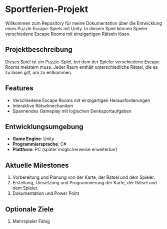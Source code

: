 # Sportferien-Projekt

Willkommen zum Repository für meine Dokumentation über die Entwicklung eines Puzzle Escape-Spiels mit Unity. In diesem Spiel können Spieler verschiedene Escape Rooms mit einzigartigen Rätseln lösen.

## Projektbeschreibung
Dieses Spiel ist ein Puzzle-Spiel, bei dem der Spieler verschiedene Escape Rooms meistern muss. Jeder Raum enthält unterschiedliche Rätsel, die es zu lösen gilt, um zu entkommen.

## Features
- Verschiedene Escape Rooms mit einzigartigen Herausforderungen
- Interaktive Rätselmechaniken
- Spannendes Gameplay mit logischen Denksportaufgaben

## Entwicklungsumgebung
- **Game Engine**: Unity
- **Programmiersprache**: C#
- **Plattform**: PC (später möglicherweise erweiterbar)


## Aktuelle Milestones
1. Vorbereitung und Planung von der Karte, der Rätsel und dem Spieler.
2. Erstellung, Umsetzung und Programmierung der Karte, der Rätsel und dem Spieler.
3. Dokumentation und Power Point

## Optionale Ziele
1. Mehrspieler Fähig

